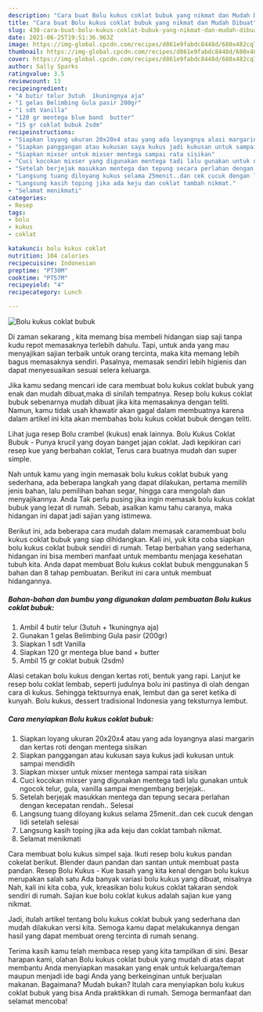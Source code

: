 ```yaml
---
description: "Cara buat Bolu kukus coklat bubuk yang nikmat dan Mudah Dibuat"
title: "Cara buat Bolu kukus coklat bubuk yang nikmat dan Mudah Dibuat"
slug: 438-cara-buat-bolu-kukus-coklat-bubuk-yang-nikmat-dan-mudah-dibuat
date: 2021-06-25T19:51:36.963Z
image: https://img-global.cpcdn.com/recipes/d861e9fabdc8448d/680x482cq70/bolu-kukus-coklat-bubuk-foto-resep-utama.jpg
thumbnail: https://img-global.cpcdn.com/recipes/d861e9fabdc8448d/680x482cq70/bolu-kukus-coklat-bubuk-foto-resep-utama.jpg
cover: https://img-global.cpcdn.com/recipes/d861e9fabdc8448d/680x482cq70/bolu-kukus-coklat-bubuk-foto-resep-utama.jpg
author: Sally Sparks
ratingvalue: 3.5
reviewcount: 13
recipeingredient:
- "4 butir telur 3utuh  1kuningnya aja"
- "1 gelas Belimbing Gula pasir 200gr"
- "1 sdt Vanilla"
- "120 gr mentega blue band  butter"
- "15 gr coklat bubuk 2sdm"
recipeinstructions:
- "Siapkan loyang ukuran 20x20x4 atau yang ada loyangnya alasi margarin dan kertas roti dengan mentega sisikan"
- "Siapkan panggangan atau kukusan saya kukus jadi kukusan untuk sampai mendidih"
- "Siapkan mixser untuk mixser mentega sampai rata sisikan"
- "Cuci kocokan mixser yang digunakan mentega tadi lalu gunakan untuk ngocok telur, gula, vanilla sampai mengembang berjejak.."
- "Setelah berjejak masukkan mentega dan tepung secara perlahan dengan kecepatan rendah.. Selesai"
- "Langsung tuang diloyang kukus selama 25menit..dan cek cucuk dengan lidi setelah selesai"
- "Langsung kasih toping jika ada keju dan coklat tambah nikmat."
- "Selamat menikmati"
categories:
- Resep
tags:
- bolu
- kukus
- coklat

katakunci: bolu kukus coklat 
nutrition: 104 calories
recipecuisine: Indonesian
preptime: "PT30M"
cooktime: "PT57M"
recipeyield: "4"
recipecategory: Lunch

---
```



![Bolu kukus coklat bubuk](https://img-global.cpcdn.com/recipes/d861e9fabdc8448d/680x482cq70/bolu-kukus-coklat-bubuk-foto-resep-utama.jpg)

Di zaman  sekarang , kita memang bisa membeli hidangan siap saji tanpa kudu repot memasaknya terlebih dahulu. Tapi, untuk anda yang mau menyajikan sajian terbaik untuk orang tercinta, maka kita memang lebih bagus memasaknya sendiri. Pasalnya, memasak sendiri lebih higienis dan dapat menyesuaikan sesuai selera keluarga.

Jika kamu sedang mencari ide cara membuat bolu kukus coklat bubuk yang enak dan mudah dibuat,maka di sinilah tempatnya. Resep bolu kukus coklat bubuk  sebenarnya mudah dibuat jika kita memasaknya dengan teliti. Namun, kamu tidak usah khawatir akan gagal dalam membuatnya 
karena dalam artikel ini kita akan membahas bolu kukus coklat bubuk dengan teliti.  

Lihat juga resep Bolu crambel (kukus) enak lainnya. Bolu Kukus Coklat Bubuk - Punya krucil yang doyan banget jajan coklat. Jadi kepikiran cari resep kue yang berbahan coklat, Terus cara buatnya mudah dan super simple.

Nah untuk kamu yang ingin memasak bolu kukus coklat bubuk yang sederhana, ada beberapa langkah yang dapat dilakukan, pertama memilih jenis bahan, lalu pemilihan bahan segar, hingga cara mengolah dan menyajikannya. Anda Tak perlu pusing jika ingin memasak bolu kukus coklat bubuk yang lezat di rumah. Sebab, asalkan kamu  tahu caranya, maka hidangan ini dapat jadi sajian yang istimewa.

Berikut ini, ada beberapa cara mudah dalam memasak caramembuat bolu kukus coklat bubuk yang siap dihidangkan. Kali ini, yuk kita coba siapkan bolu kukus coklat bubuk sendiri di rumah. Tetap berbahan yang sederhana, hidangan ini bisa memberi manfaat untuk membantu menjaga kesehatan tubuh kita. Anda dapat membuat Bolu kukus coklat bubuk menggunakan 5 bahan dan 8 tahap pembuatan. Berikut ini cara untuk membuat hidangannya.

<!--inarticleads1-->

##### Bahan-bahan dan bumbu yang digunakan dalam pembuatan Bolu kukus coklat bubuk:

1. Ambil 4 butir telur (3utuh + 1kuningnya aja)
1. Gunakan 1 gelas Belimbing Gula pasir (200gr)
1. Siapkan 1 sdt Vanilla
1. Siapkan 120 gr mentega blue band + butter
1. Ambil 15 gr coklat bubuk (2sdm)


Alasi cetakan bolu kukus dengan kertas roti, bentuk yang rapi. Lanjut ke resep bolu coklat lembab, seperti judulnya bolu ini pastinya di olah dengan cara di kukus. Sehingga tektsurnya enak, lembut dan ga seret ketika di kunyah. Bolu kukus, dessert tradisional Indonesia yang teksturnya lembut. 

<!--inarticleads2-->

##### Cara menyiapkan Bolu kukus coklat bubuk:

1. Siapkan loyang ukuran 20x20x4 atau yang ada loyangnya alasi margarin dan kertas roti dengan mentega sisikan
1. Siapkan panggangan atau kukusan saya kukus jadi kukusan untuk sampai mendidih
1. Siapkan mixser untuk mixser mentega sampai rata sisikan
1. Cuci kocokan mixser yang digunakan mentega tadi lalu gunakan untuk ngocok telur, gula, vanilla sampai mengembang berjejak..
1. Setelah berjejak masukkan mentega dan tepung secara perlahan dengan kecepatan rendah.. Selesai
1. Langsung tuang diloyang kukus selama 25menit..dan cek cucuk dengan lidi setelah selesai
1. Langsung kasih toping jika ada keju dan coklat tambah nikmat.
1. Selamat menikmati


Cara membuat bolu kukus simpel saja. Ikuti resep bolu kukus pandan cokelat berikut. Blender daun pandan dan santan untuk membuat pasta pandan. Resep Bolu Kukus - Kue basah yang kita kenal dengan bolu kukus merupakan salah satu Ada banyak variasi bolu kukus yang dibuat, misalnya Nah, kali ini kita coba, yuk, kreasikan bolu kukus coklat takaran sendok sendiri di rumah. Sajian kue bolu coklat kukus adalah sajian kue yang nikmat. 

Jadi, itulah artikel tentang  bolu kukus coklat bubuk  yang sederhana dan mudah dilakukan versi kita. Semoga kamu dapat melakukannya dengan hasil yang dapat membuat oreng tercinta di rumah senang. 

Terima kasih kamu telah membaca resep yang kita tampilkan di sini. Besar harapan kami, olahan  Bolu kukus coklat bubuk yang mudah di atas dapat membantu Anda menyiapkan masakan yang enak untuk keluarga/teman maupun menjadi ide bagi Anda yang berkeinginan untuk berjualan makanan. Bagaimana? Mudah bukan? Itulah cara menyiapkan bolu kukus coklat bubuk yang bisa Anda praktikkan di rumah. Semoga bermanfaat dan selamat mencoba!

